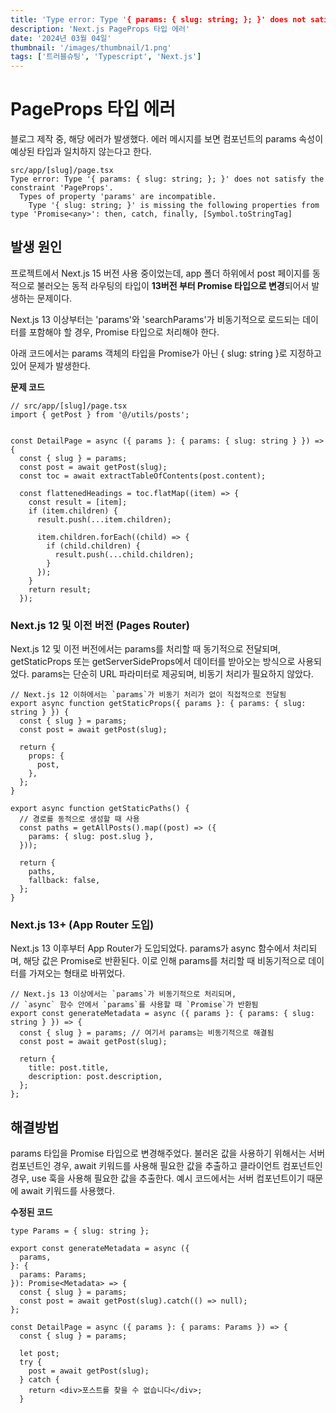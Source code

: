 ```yaml
---
title: 'Type error: Type '{ params: { slug: string; }; }' does not satisfy the constraint 'PageProps'.'
description: 'Next.js PageProps 타입 에러'
date: '2024년 03월 04일'
thumbnail: '/images/thumbnail/1.png'
tags: ['트러블슈팅', 'Typescript', 'Next.js']
---
```


# PageProps 타입 에러

블로그 제작 중, 해당 에러가 발생했다. 에러 메시지를 보면 컴포넌트의 params 속성이 예상된 타입과 일치하지 않는다고 한다.

```
src/app/[slug]/page.tsx
Type error: Type '{ params: { slug: string; }; }' does not satisfy the constraint 'PageProps'.
  Types of property 'params' are incompatible.
    Type '{ slug: string; }' is missing the following properties from type 'Promise<any>': then, catch, finally, [Symbol.toStringTag]
```

## 발생 원인

프로젝트에서 Next.js 15 버전 사용 중이었는데, app 폴더 하위에서 post 페이지를 동적으로 불러오는 동적 라우팅의 타입이 **13버전 부터 Promise 타입으로 변경**되어서 발생하는 문제이다.

Next.js 13 이상부터는 'params'와 'searchParams'가 비동기적으로 로드되는 데이터를 포함해야 할 경우, Promise 타입으로 처리해야 한다.

아래 코드에서는 params 객체의 타입을 Promise가 아닌 { slug: string }로 지정하고 있어 문제가 발생한다.

**문제 코드**

```
// src/app/[slug]/page.tsx
import { getPost } from '@/utils/posts';


const DetailPage = async ({ params }: { params: { slug: string } }) => {
  const { slug } = params;
  const post = await getPost(slug);
  const toc = await extractTableOfContents(post.content);

  const flattenedHeadings = toc.flatMap((item) => {
    const result = [item];
    if (item.children) {
      result.push(...item.children);

      item.children.forEach((child) => {
        if (child.children) {
          result.push(...child.children);
        }
      });
    }
    return result;
  });
```

### Next.js 12 및 이전 버전 (Pages Router)

Next.js 12 및 이전 버전에서는 params를 처리할 때 동기적으로 전달되며, getStaticProps 또는 getServerSideProps에서 데이터를 받아오는 방식으로 사용되었다. params는 단순히 URL 파라미터로 제공되며, 비동기 처리가 필요하지 않았다.

```
// Next.js 12 이하에서는 `params`가 비동기 처리가 없이 직접적으로 전달됨
export async function getStaticProps({ params }: { params: { slug: string } }) {
  const { slug } = params;
  const post = await getPost(slug);

  return {
    props: {
      post,
    },
  };
}

export async function getStaticPaths() {
  // 경로를 동적으로 생성할 때 사용
  const paths = getAllPosts().map((post) => ({
    params: { slug: post.slug },
  }));

  return {
    paths,
    fallback: false,
  };
}
```

### Next.js 13+ (App Router 도입)

Next.js 13 이후부터 App Router가 도입되었다. params가 async 함수에서 처리되며, 해당 값은 Promise로 반환된다. 이로 인해 params를 처리할 때 비동기적으로 데이터를 가져오는 형태로 바뀌었다.

```
// Next.js 13 이상에서는 `params`가 비동기적으로 처리되며,
// `async` 함수 안에서 `params`를 사용할 때 `Promise`가 반환됨
export const generateMetadata = async ({ params }: { params: { slug: string } }) => {
  const { slug } = params; // 여기서 params는 비동기적으로 해결됨
  const post = await getPost(slug);

  return {
    title: post.title,
    description: post.description,
  };
};

```

## 해결방법

params 타입을 Promise 타입으로 변경해주었다.
불러온 값을 사용하기 위해서는 서버 컴포넌트인 경우, await 키워드를 사용해 필요한 값을 추출하고 클라이언트 컴포넌트인 경우, use 훅을 사용해 필요한 값을 추출한다. 예시 코드에서는 서버 컴포넌트이기 때문에 await 키워드를 사용했다.

**수정된 코드**

```
type Params = { slug: string };

export const generateMetadata = async ({
  params,
}: {
  params: Params;
}): Promise<Metadata> => {
  const { slug } = params;
  const post = await getPost(slug).catch(() => null);
};

const DetailPage = async ({ params }: { params: Params }) => {
  const { slug } = params;

  let post;
  try {
    post = await getPost(slug);
  } catch {
    return <div>포스트를 찾을 수 없습니다</div>;
  }
```
